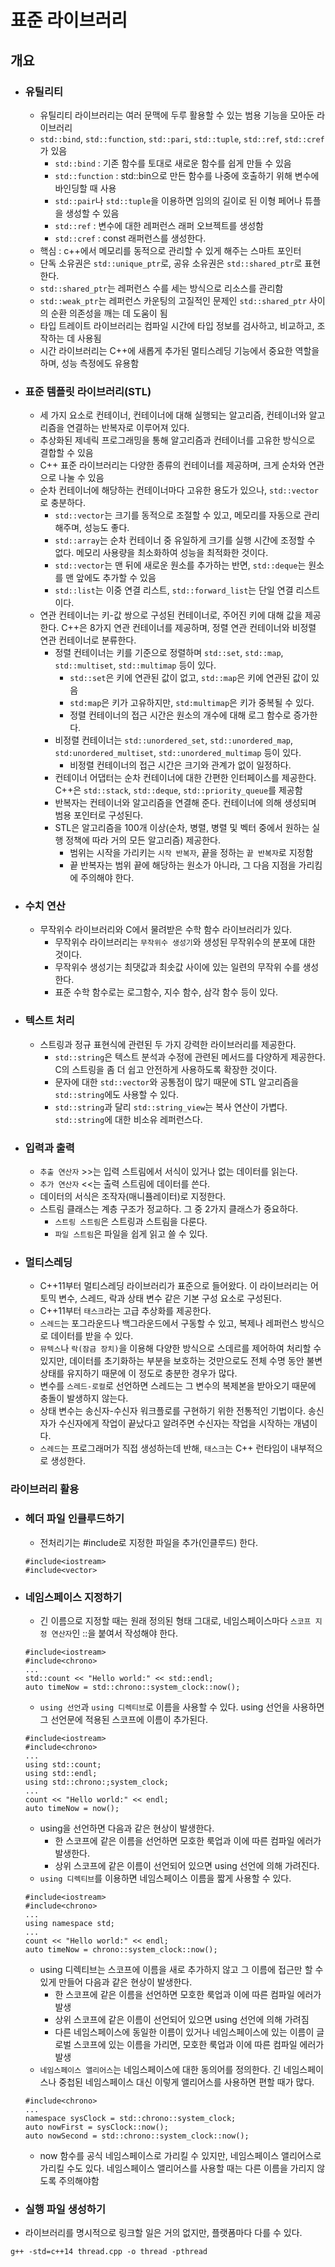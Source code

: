 # 표준 라이브러리

## 개요

- ### 유틸리티
  - 유틸리티 라이브러리는 여러 문맥에 두루 활용할 수 있는 범용 기능을 모아둔 라이브러리
  - `std::bind`, `std::function`, `std::pari`, `std::tuple`, `std::ref`, `std::cref`가 있음
    - `std::bind` : 기존 함수를 토대로 새로운 함수를 쉽게 만들 수 있음
    - `std::function` : std::bin으로 만든 함수를 나중에 호출하기 위해 변수에 바인딩할 때 사용
    - `std::pair`나 `std::tuple`을 이용하면 임의의 길이로 된 이형 페어나 튜플을 생성할 수 있음
    - `std::ref` : 변수에 대한 레퍼런스 래퍼 오브젝트를 생성함
    - `std::cref` : const 래퍼런스를 생성한다.
  - 핵심 : c++에서 메모리를 동적으로 관리할 수 있게 해주는 스마트 포인터
  - 단독 소유권은 `std::unique_ptr`로, 공유 소유권은 `std::shared_ptr`로 표현한다.
  - `std::shared_ptr`는 레퍼런스 수를 세는 방식으로 리소스를 관리함
  - `std::weak_ptr`는 레퍼런스 카운팅의 고질적인 문제인 `std::shared_ptr` 사이의 순환 의존성을 깨는 데 도움이 됨
  - 타입 트레이트 라이브러리는 컴파일 시간에 타입 정보를 검사하고, 비교하고, 조작하는 데 사용됨
  - 시간 라이브러리는 C++에 새롭게 추가된 멀티스레딩 기능에서 중요한 역할을 하며, 성능 측정에도 유용함
- ### 표준 템플릿 라이브러리(STL)
  - 세 가지 요소로 컨테이너, 컨테이너에 대해 실행되는 알고리즘, 컨테이너와 알고리즘을 연결하는 반복자로 이루어져 있다.
  - 추상화된 제네릭 프로그래밍을 통해 알고리즘과 컨테이너를 고유한 방식으로 결합할 수 있음
  - C++ 표준 라이브러리는 다양한 종류의 컨테이너를 제공하며, 크게 순차와 연관으로 나눌 수 있음
  - 순차 컨테이너에 해당하는 컨테이너마다 고유한 용도가 있으나, `std::vector`로 충분하다.
    - `std::vector`는 크기를 동적으로 조절할 수 있고, 메모리를 자동으로 관리해주며, 성능도 좋다.
    - `std::array`는 순차 컨테이너 중 유일하게 크기를 실행 시간에 조정할 수 없다. 메모리 사용량을 최소화하여 성능을 최적화한 것이다.
    - `std::vector`는 맨 뒤에 새로운 원소를 추가하는 반면, `std::deque`는 원소를 맨 앞에도 추가할 수 있음
    - `std::list`는 이중 연결 리스트, `std::forward_list`는 단일 연결 리스트 이다.
  - 연관 컨테이너는 키-값 쌍으로 구성된 컨테이너로, 주어진 키에 대해 값을 제공한다. C++은 8가지 연관 컨테이너를 제공하며, 정렬 연관 컨테이너와 비정렬 연관 컨테이너로 분류한다.
    - 정렬 컨테이너는 키를 기준으로 정렬하며 `std::set`, `std::map`, `std::multiset`, `std::multimap` 등이 있다.
      - `std::set`은 키에 연관된 값이 없고, `std::map`은 키에 연관된 값이 있음
      - `std:map`은 키가 고유하지만, `std:multimap`은 키가 중복될 수 있다.
      - 정렬 컨테이너의 접근 시간은 원소의 개수에 대해 로그 함수로 증가한다.
    - 비정렬 컨테이너는 `std::unordered_set`, `std::unordered_map`, `std:unordered_multiset`, `std::unordered_multimap` 등이 있다.
      - 비정렬 컨테이너의 접근 시간은 크기와 관계가 없이 일정하다.
    - 컨테이너 어댑터는 순차 컨테이너에 대한 간편한 인터페이스를 제공한다. C++은 `std::stack`, `std::deque`, `std::priority_queue`를 제공함
    - 반복자는 컨테이너와 알고리즘을 연결해 준다. 컨테이너에 의해 생성되며 범용 포인터로 구성된다.
    - STL은 알고리즘을 100개 이상(순차, 병렬, 병렬 및 벡터 중에서 원하는 실행 정책에 따라 거의 모든 알고리즘) 제공한다.
      - 범위는 시작을 가리키는 `시작 반복자`, 끝을 정하는 `끝 반복자`로 지정함
      - 끝 반복자는 범위 끝에 해당하는 원소가 아니라, 그 다음 지점을 가리킴에 주의해야 한다.
- ### 수치 연산
  - 무작위수 라이브러리와 C에서 물려받은 수학 함수 라이브러리가 있다.
    - 무작위수 라이브러리는 `무작위수 생성기`와 생성된 무작위수의 분포에 대한 것이다.
    - 무작위수 생성기는 최댓값과 최솟값 사이에 있는 일련의 무작위 수를 생성한다.
    - 표준 수학 함수로는 로그함수, 지수 함수, 삼각 함수 등이 있다.
- ### 텍스트 처리
  - 스트링과 정규 표현식에 관련된 두 가지 강력한 라이브러리를 제공한다.
    - `std::string`은 텍스트 분석과 수정에 관련된 메서드를 다양하게 제공한다. C의 스트링을 좀 더 쉽고 안전하게 사용하도록 확장한 것이다.
    - 문자에 대한 `std::vector`와 공통점이 많기 때문에 STL 알고리즘을 `std::string`에도 사용할 수 있다.
    - `std::string`과 달리 `std::string_view`는 복사 연산이 가볍다. `std::string`에 대한 비소유 레퍼런스다.
- ### 입력과 출력
  - `추출 연산자` >>는 입력 스트림에서 서식이 있거나 없는 데이터를 읽는다.
  - `추가 연산자` <<는 출력 스트림에 데이터를 쓴다.
  - 데이터의 서식은 조작자(매니퓰레이터)로 지정한다.
  - 스트림 클래스는 계층 구조가 정교하다. 그 중 2가지 클래스가 중요하다.
    - `스트링 스트림`은 스트링과 스트림을 다룬다.
    - `파일 스트림`은 파일을 쉽게 읽고 쓸 수 있다.
- ### 멀티스레딩
  - C++11부터 멀티스레딩 라이브러리가 표준으로 들어왔다. 이 라이브러리는 어토믹 변수, 스레드, 락과 상태 변수 같은 기본 구성 요소로 구성된다.
  - C++11부터 `태스크`라는 고급 추상화를 제공한다.
  - `스레드`는 포그라운드나 백그라운드에서 구동할 수 있고, 복제나 레퍼런스 방식으로 데이터를 받을 수 있다.
  - `뮤텍스`나 `락(잠금 장치)`을 이용해 다양한 방식으로 스데르를 제어하여 처리할 수 있지만, 데이터를 초기화하는 부분을 보호하는 것만으로도 전체 수명 동안 불변 상태를 유지하기 때문에 이 정도로 충분한 경우가 많다.
  - 변수를 `스레드-로컬`로 선언하면 스레드는 그 변수의 복제본을 받아오기 때문에 충돌이 발생하지 않는다.
  - 상태 변수는 송신자-수신자 워크플로를 구현하기 위한 전통적인 기법이다. 송신자가 수신자에게 작업이 끝났다고 알려주면 수신자는 작업을 시작하는 개념이다.
  - `스레드`는 프로그래머가 직접 생성하는데 반해, `태스크`는 C++ 런타임이 내부적으로 생성한다.

### 라이브러리 활용

- ### 헤더 파일 인클루드하기

  - 전처리기는 #include로 지정한 파일을 추가(인클루드) 한다.

  ```
  #include<iostream>
  #include<vector>
  ```

- ### 네임스페이스 지정하기
  - 긴 이름으로 지정할 때는 원래 정의된 형태 그대로, 네임스페이스마다 `스코프 지정 연산자`인 ::을 붙여서 작성해야 한다.
  ```
  #include<iostream>
  #include<chrono>
  ...
  std::count << "Hello world:" << std::endl;
  auto timeNow = std::chrono::system_clock::now();
  ```
  - `using 선언`과 `using 디렉티브`로 이름을 사용할 수 있다. using 선언을 사용하면 그 선언문에 적용된 스코프에 이름이 추가된다.
  ```
  #include<iostream>
  #include<chrono>
  ...
  using std::count;
  using std::endl;
  using std::chrono:;system_clock;
  ...
  count << "Hello world:" << endl;
  auto timeNow = now();
  ```
  - using을 선언하면 다음과 같은 현상이 발생한다.
    - 한 스코프에 같은 이름을 선언하면 모호한 룩업과 이에 따른 컴파일 에러가 발생한다.
    - 상위 스코프에 같은 이름이 선언되어 있으면 using 선언에 의해 가려진다.
  - `using 디렉티브`를 이용하면 네임스페이스 이름을 짧게 사용할 수 있다.
  ```
  #include<iostream>
  #include<chrono>
  ...
  using namespace std;
  ...
  count << "Hello world:" << endl;
  auto timeNow = chrono::system_clock::now();
  ```
  - using 디렉티브는 스코프에 이름을 새로 추가하지 않고 그 이름에 접근만 할 수 있게 만들어 다음과 같은 현상이 발생한다.
    - 한 스코프에 같은 이름을 선언하면 모호한 룩업과 이에 따른 컴파일 에러가 발생
    - 상위 스코프에 같은 이름이 선언되어 있으면 using 선언에 의해 가려짐
    - 다른 네임스페이스에 동일한 이름이 있거나 네임스페이스에 있는 이름이 글로벌 스코프에 있는 이름을 가리면, 모호한 룩업과 이에 따른 컴파일 에러가 발생
  - `네임스페이스 앨리어스`는 네임스페이스에 대한 동의어를 정의한다. 긴 네임스페이스나 중첩된 네임스페이스 대신 이렇게 앨리어스를 사용하면 편할 때가 많다.
  ```
  #include<chrono>
  ...
  namespace sysClock = std::chrono::system_clock;
  auto nowFirst = sysClock::now();
  auto nowSecond = std::chrono::system_clock::now();
  ```
  - now 함수를 공식 네임스페이스로 가리킬 수 있지만, 네임스페이스 앨리어스로 가리킬 수도 있다. 네임스페이스 앨리어스를 사용할 때는 다른 이름을 가리지 않도록 주의해야함
- ### 실행 파일 생성하기
- 라이브러리를 명시적으로 링크할 일은 거의 없지만, 플랫폼마다 다를 수 있다.

```
g++ -std=c++14 thread.cpp -o thread -pthread
```
